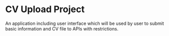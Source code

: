 # CV Upload Project

An application including user interface which will be used by user to submit basic information and CV file to APIs with restrictions.
